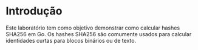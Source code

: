 # Introdução

Este laboratório tem como objetivo demonstrar como calcular hashes SHA256 em Go. Os hashes SHA256 são comumente usados para calcular identidades curtas para blocos binários ou de texto.
